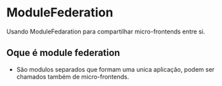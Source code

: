 # ModuleFederation
  
  Usando ModuleFedaration para compartilhar micro-frontends entre si. 

## Oque é module federation

- São modulos separados que formam uma unica aplicação, podem ser chamados também de micro-frontends.
